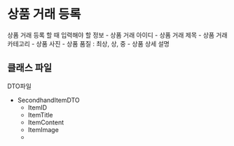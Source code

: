 # 상품 거래 등록
상품 거래 등록 할 때 입력해야 할 정보
	- 상품 거래 아이디
	- 상품 거래 제목
	- 상품 거래 카테고리
	- 상품 사진
	- 상품 품질 : 최상, 상, 중
	- 상품 상세 설명

## 클래스 파일

DTO파일
- SecondhandItemDTO
	- ItemID
	- ItemTitle
	- ItemContent
	- ItemImage
	- 
